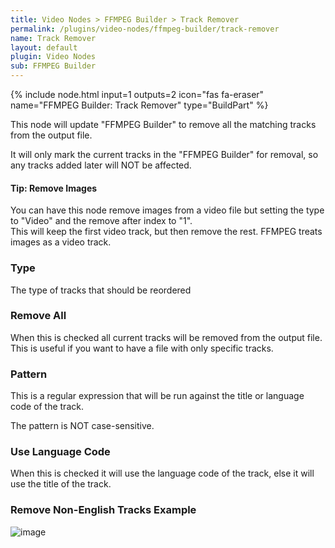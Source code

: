 ```yaml
---
title: Video Nodes > FFMPEG Builder > Track Remover
permalink: /plugins/video-nodes/ffmpeg-builder/track-remover
name: Track Remover
layout: default
plugin: Video Nodes
sub: FFMPEG Builder
---
```


{% include node.html input=1 outputs=2 icon="fas fa-eraser" name="FFMPEG Builder: Track Remover" type="BuildPart" %}

This node will update "FFMPEG Builder" to remove all the matching tracks from the output file.  

It will only mark the current tracks in the "FFMPEG Builder" for removal, so any tracks added later will NOT be affected.


#### Tip: Remove Images
You can have this node remove images from a video file but setting the type to "Video" and the remove after index to "1".  
This will keep the first video track, but then remove the rest.   FFMPEG treats images as a video track.

### Type
The type of tracks that should be reordered

### Remove All
When this is checked all current tracks will be removed from the output file.  This is useful if you want to have a file with only specific tracks.

### Pattern
This is a regular expression that will be run against the title or language code of the track.

The pattern is NOT case-sensitive.

### Use Language Code
When this is checked it will use the language code of the track, else it will use the title of the track.


### Remove Non-English Tracks Example
![image](https://user-images.githubusercontent.com/958400/164949105-c434f247-902b-44e3-ab2f-acdf9e2a8af5.png)
